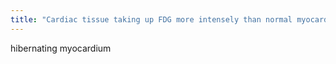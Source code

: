 ```yaml
---
title: "Cardiac tissue taking up FDG more intensely than normal myocardium"
---
```

hibernating myocardium

